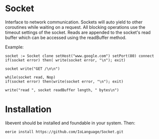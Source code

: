 # Socket 
Interface to network communication.
Sockets will auto yield to other coroutines while waiting on a request.
All blocking operations use the timeout settings of the socket.
Reads are appended to the socket's read buffer which can 
be accessed using the readBuffer method.

Example:

```
socket := Socket clone setHost("www.google.com") setPort(80) connect
if(socket error) then( write(socket error, "\n"); exit)

socket write("GET /\n\n")

while(socket read, Nop)
if(socket error) then(write(socket error, "\n"); exit)

write("read ", socket readBuffer length, " bytes\n")

```

# Installation

libevent should be installed and foundable in your system. Then:

```
eerie install https://github.com/IoLanguage/Socket.git
```
